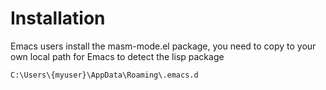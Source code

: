 # Installation

Emacs users install the masm-mode.el package, you need to copy to your own local path for Emacs to detect the lisp package

    C:\Users\{myuser}\AppData\Roaming\.emacs.d
    
    
